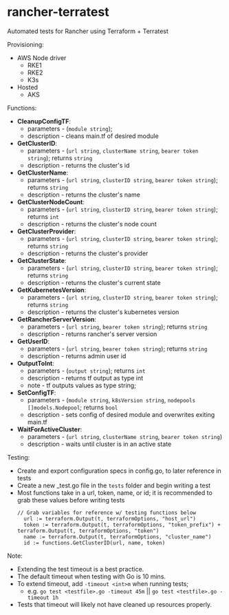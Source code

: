 # rancher-terratest

Automated tests for Rancher using Terraform + Terratest

Provisioning:
- AWS Node driver
  - RKE1
  - RKE2
  - K3s
- Hosted
  - AKS


Functions:
- **CleanupConfigTF**:
  - parameters - (`module string`);
  - description - cleans main.tf of desired module
- **GetClusterID**: 
  - parameters - (`url string`, `clusterName string`, `bearer token string`); returns `string`
  - description - returns the cluster's id
- **GetClusterName**:
  - parameters - (`url string`, `clusterID string`, `bearer token string`); returns `string`
  - description - returns the cluster's name
- **GetClusterNodeCount**:
  - parameters - (`url string`, `clusterID string`, `bearer token string`); returns `int`
  - description - returns the cluster's node count
- **GetClusterProvider**:
  - parameters - (`url string`, `clusterID string`, `bearer token string`); returns `string`
  - description - returns the cluster's provider
- **GetClusterState**:
  - parameters - (`url string`, `clusterID string`, `bearer token string`); returns `string`
  - description - returns the cluster's current state
- **GetKubernetesVersion**:
  - parameters - (`url string`, `clusterID string`, `bearer token string`); returns `string`
  - description - returns the cluster's kubernetes version
- **GetRancherServerVersion**:
  - parameters - (`url string`, `bearer token string`); returns `string`
  - description - returns rancher's server version
- **GetUserID**:
  - parameters - (`url string`, `bearer token string`); returns `string`
  - description - returns admin user id
- **OutputToInt**:
  - parameters - (`output string`); returns `int`
  - description - returns tf output as type int
  - note - tf outputs values as type string;
- **SetConfigTF**: 
  - parameters - (`module string`, `k8sVersion string`, `nodepools []models.Nodepool`; returns `bool`
  - description - sets config of desired module and overwrites exiting main.tf
- **WaitForActiveCluster**:
  - parameters - (`url string`, `clusterName string`, `bearer token string`)
  - description - waits until cluster is in an active state

Testing:
- Create and export configuration specs in config.go, to later reference in tests
- Create a new _test.go file in the `tests` folder and begin writing a test
- Most functions take in a url, token, name, or id; it is recommended to grab these values before writing tests
  ```
  // Grab variables for reference w/ testing functions below
	url := terraform.Output(t, terraformOptions, "host_url")
	token := terraform.Output(t, terraformOptions, "token_prefix") + terraform.Output(t, terraformOptions, "token")
	name := terraform.Output(t, terraformOptions, "cluster_name")
	id := functions.GetClusterID(url, name, token)
  ```


Note: 
- Extending the test timeout is a best practice. 
- The default timeout when testing with Go is 10 mins.  
- To extend timeout, add `-timeout <int>m` when running tests; 
  - e.g. `go test <testfile>.go -timeout 45m` || `go test <testfile>.go -timeout 1h`
- Tests that timeout will likely not have cleaned up resources properly. 
